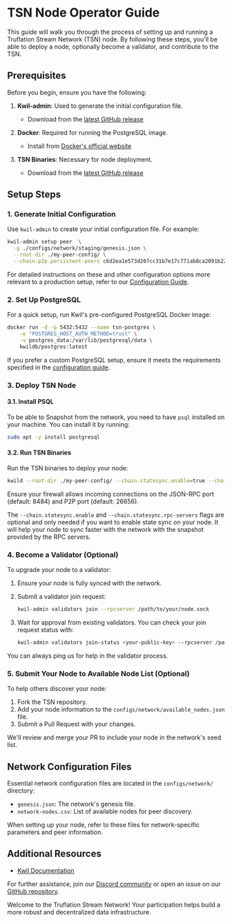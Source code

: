 # TSN Node Operator Guide

This guide will walk you through the process of setting up and running a Truflation Stream Network (TSN) node. By following these steps, you'll be able to deploy a node, optionally become a validator, and contribute to the TSN.

## Prerequisites

Before you begin, ensure you have the following:

1. **Kwil-admin**: Used to generate the initial configuration file.
    - Download from the [latest GitHub release](https://github.com/kwilteam/kwil-db/releases)

2. **Docker**: Required for running the PostgreSQL image.
    - Install from [Docker's official website](https://docs.docker.com/get-docker/)

3. **TSN Binaries**: Necessary for node deployment.
    - Download from the [latest GitHub release](https://github.com/truflation/tsn-db/releases)

## Setup Steps

### 1. Generate Initial Configuration

Use `kwil-admin` to create your initial configuration file. For example:

```bash
kwil-admin setup peer  \
  -g ./configs/network/staging/genesis.json \
  --root-dir ./my-peer-config/ \
  --chain.p2p.persistent-peers c6d2ea1e573d207cc31b7e17c771ab8ca2091b22@staging.node-1.tsn.truflation.com:26656,34599966ce4b67628f4cfa99fdca74ea2d039018@staging.node-2.tsn.truflation.com:26656
```

For detailed instructions on these and other configuration options more relevant to a production setup, refer to our [Configuration Guide](docs/creating-config.md).

### 2. Set Up PostgreSQL

For a quick setup, run Kwil's pre-configured PostgreSQL Docker image:

```bash
docker run -d -p 5432:5432 --name tsn-postgres \
    -e "POSTGRES_HOST_AUTH_METHOD=trust" \
    -v postgres_data:/var/lib/postgresql/data \
    kwildb/postgres:latest
```

If you prefer a custom PostgreSQL setup, ensure it meets the requirements specified in the [configuration guide](https://docs.kwil.com/docs/daemon/running-postgres).

### 3. Deploy TSN Node

#### 3.1. Install PSQL

To be able to Snapshot from the network, you need to have `psql` installed on your machine. You can install it by running:

```bash 
sudo apt -y install postgresql
```

#### 3.2. Run TSN Binaries
Run the TSN binaries to deploy your node:

```bash
kwild --root-dir ./my-peer-config/ --chain.statesync.enable=true --chain.statesync.rpc-servers='http://18.189.163.27:26657'
```

Ensure your firewall allows incoming connections on the JSON-RPC port (default: 8484) and P2P port (default: 26656).

The `--chain.statesync.enable` and `--chain.statesync.rpc-servers` flags are optional and only needed if you want to enable state sync on your node.
It will help your node to sync faster with the network with the snapshot provided by the RPC servers.

### 4. Become a Validator (Optional)

To upgrade your node to a validator:

1. Ensure your node is fully synced with the network.
2. Submit a validator join request:

   ```bash
   kwil-admin validators join --rpcserver /path/to/your/node.sock
   ```

3. Wait for approval from existing validators. You can check your join request status with:

   ```bash
   kwil-admin validators join-status <your-public-key> --rpcserver /path/to/your/node.sock
   ```

You can always ping us for help in the validator process.

### 5. Submit Your Node to Available Node List (Optional)

To help others discover your node:

1. Fork the TSN repository.
2. Add your node information to the `configs/network/available_nodes.json` file.
3. Submit a Pull Request with your changes.

We'll review and merge your PR to include your node in the network's seed list.

## Network Configuration Files

Essential network configuration files are located in the `configs/network/` directory:

- `genesis.json`: The network's genesis file.
- `network-nodes.csv`: List of available nodes for peer discovery.

When setting up your node, refer to these files for network-specific parameters and peer information.

## Additional Resources

- [Kwil Documentation](https://docs.kwil.com)

For further assistance, join our [Discord community](https://discord.com/invite/5AMCBYxfW4) or open an issue on our [GitHub repository](https://github.com/truflation/tsn-node-operator/issues).

Welcome to the Truflation Stream Network! Your participation helps build a more robust and decentralized data infrastructure.

